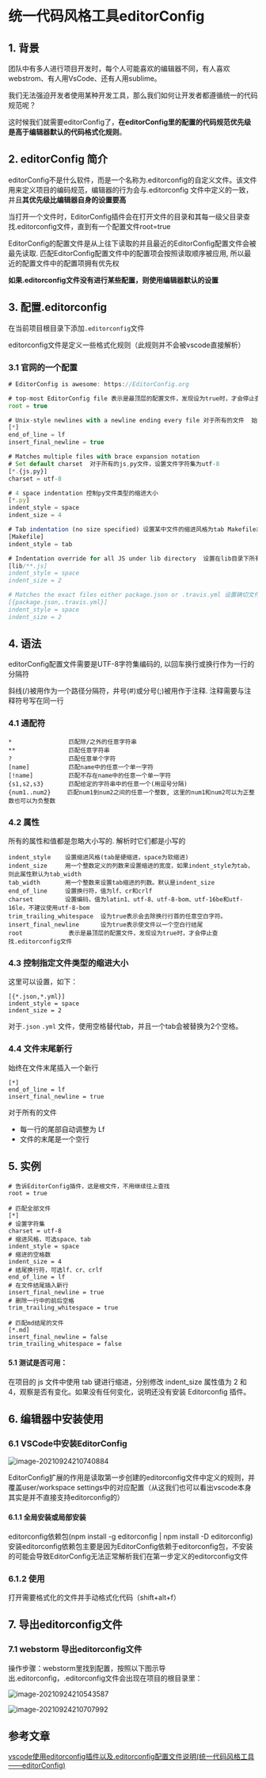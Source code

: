 # 统一代码风格工具editorConfig

## 1. 背景

团队中有多人进行项目开发时，每个人可能喜欢的编辑器不同，有人喜欢webstrom、有人用VsCode、还有人用sublime。

我们无法强迫开发者使用某种开发工具，那么我们如何让开发者都遵循统一的代码规范呢？

这时候我们就需要editorConfig了，**在editorConfig里的配置的代码规范优先级是高于编辑器默认的代码格式化规则**。

## 2. editorConfig 简介

editorConfig不是什么软件，而是一个名称为.editorconfig的自定义文件。该文件用来定义项目的编码规范，编辑器的行为会与.editorconfig 文件中定义的一致，并且**其优先级比编辑器自身的设置要高**

当打开一个文件时，EditorConfig插件会在打开文件的目录和其每一级父目录查找.editorconfig文件，直到有一个配置文件root=true

EditorConfig的配置文件是从上往下读取的并且最近的EditorConfig配置文件会被最先读取. 匹配EditorConfig配置文件中的配置项会按照读取顺序被应用, 所以最近的配置文件中的配置项拥有优先权

**如果.editorconfig文件没有进行某些配置，则使用编辑器默认的设置**

## 3. 配置.editorconfig

在当前项目根目录下添加`.editorconfig`文件

editorconfig文件是定义一些格式化规则（此规则并不会被vscode直接解析）

### 3.1 官网的一个配置

```js
# EditorConfig is awesome: https://EditorConfig.org

# top-most EditorConfig file 表示是最顶层的配置文件，发现设为true时，才会停止查找.editorconfig文件
root = true

# Unix-style newlines with a newline ending every file 对于所有的文件  始终在文件末尾插入一个新行
[*]
end_of_line = lf
insert_final_newline = true

# Matches multiple files with brace expansion notation
# Set default charset  对于所有的js,py文件，设置文件字符集为utf-8
[*.{js,py}]
charset = utf-8

# 4 space indentation 控制py文件类型的缩进大小
[*.py]
indent_style = space
indent_size = 4

# Tab indentation (no size specified) 设置某中文件的缩进风格为tab Makefile未指明
[Makefile]
indent_style = tab

# Indentation override for all JS under lib directory  设置在lib目录下所有JS的缩进为
[lib/**.js]
indent_style = space
indent_size = 2

# Matches the exact files either package.json or .travis.yml 设置确切文件 package.json/.travis/.yml的缩进类型
[{package.json,.travis.yml}]
indent_style = space
indent_size = 2


```

## 4. 语法

editorConfig配置文件需要是UTF-8字符集编码的, 以回车换行或换行作为一行的分隔符

斜线(/)被用作为一个路径分隔符，井号(#)或分号(;)被用作于注释. 注释需要与注释符号写在同一行

### 4.1 通配符

```
*                匹配除/之外的任意字符串
**               匹配任意字符串
?                匹配任意单个字符
[name]           匹配name中的任意一个单一字符
[!name]          匹配不存在name中的任意一个单一字符
{s1,s2,s3}       匹配给定的字符串中的任意一个(用逗号分隔) 
{num1..num2}   　匹配num1到num2之间的任意一个整数, 这里的num1和num2可以为正整数也可以为负整数

```

### 4.2 属性

所有的属性和值都是忽略大小写的. 解析时它们都是小写的

```
indent_style    设置缩进风格(tab是硬缩进，space为软缩进)
indent_size     用一个整数定义的列数来设置缩进的宽度，如果indent_style为tab，则此属性默认为tab_width
tab_width       用一个整数来设置tab缩进的列数。默认是indent_size
end_of_line     设置换行符，值为lf、cr和crlf
charset         设置编码，值为latin1、utf-8、utf-8-bom、utf-16be和utf-16le，不建议使用utf-8-bom
trim_trailing_whitespace  设为true表示会去除换行行首的任意空白字符。
insert_final_newline      设为true表示使文件以一个空白行结尾
root        　　　表示是最顶层的配置文件，发现设为true时，才会停止查找.editorconfig文件

```

### 4.3 控制指定文件类型的缩进大小

这里可以设置，如下：

```
[{*.json,*.yml}]
indent_style = space
indent_size = 2
```

对于`.json` `.yml` 文件，使用空格替代tab，并且一个tab会被替换为2个空格。

### 4.4 文件末尾新行

始终在文件末尾插入一个新行

```
[*]
end_of_line = lf
insert_final_newline = true
```

对于所有的文件

- 每一行的尾部自动调整为 Lf
- 文件的末尾是一个空行

## 5. 实例

```
# 告诉EditorConfig插件，这是根文件，不用继续往上查找
root = true

# 匹配全部文件
[*]
# 设置字符集
charset = utf-8
# 缩进风格，可选space、tab
indent_style = space
# 缩进的空格数
indent_size = 4
# 结尾换行符，可选lf、cr、crlf
end_of_line = lf
# 在文件结尾插入新行
insert_final_newline = true
# 删除一行中的前后空格
trim_trailing_whitespace = true

# 匹配md结尾的文件
[*.md]
insert_final_newline = false
trim_trailing_whitespace = false

```

#### 5.1 测试是否可用：

在项目的 js 文件中使用 tab 键进行缩进，分别修改 indent_size 属性值为 2 和 4，观察是否有变化。如果没有任何变化，说明还没有安装 Editorconfig 插件。

## 6. 编辑器中安装使用

### 6.1 VSCode中安装EditorConfig

![image-20210924210740884](https://gitee.com/zszdevelop/blogimage/raw/master/image-20210924210740884.png)

EditorConfig扩展的作用是读取第一步创建的editorconfig文件中定义的规则，并覆盖user/workspace settings中的对应配置（从这我们也可以看出vscode本身其实是并不直接支持editorconfig的）

#### 6.1.1 全局安装或局部安装

editorconfig依赖包(npm install -g editorconfig | npm install -D editorconfig)
安装editorconfig依赖包主要是因为EditorConfig依赖于editorconfig包，不安装的可能会导致EditorConfig无法正常解析我们在第一步定义的editorconfig文件

### 6.1.2 使用

打开需要格式化的文件并手动格式化代码（shift+alt+f）

## 7. 导出editorconfig文件

### 7.1 webstorm 导出editorconfig文件

操作步骤：webstorm里找到配置，按照以下图示导出.editorconfig，.editorconfig文件会出现在项目的根目录里：

![image-20210924210543587](https://gitee.com/zszdevelop/blogimage/raw/master/image-20210924210543587.png)



![image-20210924210707992](https://gitee.com/zszdevelop/blogimage/raw/master/image-20210924210707992.png)

## 参考文章

[vscode使用editorconfig插件以及.editorconfig配置文件说明(统一代码风格工具——editorConfig)](https://blog.csdn.net/Gabriel_wei/article/details/90286668)